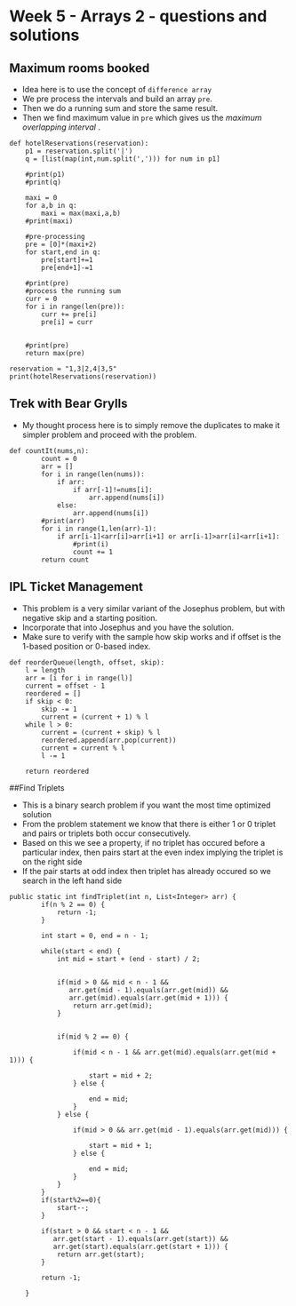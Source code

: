 # Week 5 - Arrays  2 - questions and solutions




## Maximum rooms booked
- Idea here is to use the concept of `difference array`
- We pre process the intervals and build an array `pre`.
- Then we do a running sum and store the same result.
- Then we find maximum value in `pre`  which gives us the *maximum overlapping interval*  .

```
def hotelReservations(reservation):
    p1 = reservation.split('|')
    q = [list(map(int,num.split(','))) for num in p1]
    
    #print(p1)
    #print(q)
    
    maxi = 0
    for a,b in q:
        maxi = max(maxi,a,b)
    #print(maxi)
    
    #pre-processing
    pre = [0]*(maxi+2)
    for start,end in q:
        pre[start]+=1
        pre[end+1]-=1
    
    #print(pre)
    #process the running sum
    curr = 0
    for i in range(len(pre)):
        curr += pre[i]
        pre[i] = curr
        
    
    #print(pre)
    return max(pre)
    
reservation = "1,3|2,4|3,5"
print(hotelReservations(reservation))
```

## Trek with Bear Grylls

- My thought process here is to simply remove the duplicates to make it simpler problem and proceed with the problem.
  
```
def countIt(nums,n):
        count = 0
        arr = []
        for i in range(len(nums)):
            if arr:
                if arr[-1]!=nums[i]:
                    arr.append(nums[i])
            else:
                arr.append(nums[i])
        #print(arr)
        for i in range(1,len(arr)-1):
            if arr[i-1]<arr[i]>arr[i+1] or arr[i-1]>arr[i]<arr[i+1]:
                #print(i)
                count += 1
        return count
```

## IPL Ticket Management

- This problem is a very similar variant of the Josephus problem, but with negative skip and a starting position.
- Incorporate that into Josephus and you have the solution.
- Make sure to verify with the sample how skip works and if offset is the 1-based position or 0-based index.

```
def reorderQueue(length, offset, skip):
    l = length
    arr = [i for i in range(l)]
    current = offset - 1
    reordered = []
    if skip < 0:
        skip -= 1
        current = (current + 1) % l
    while l > 0:
        current = (current + skip) % l
        reordered.append(arr.pop(current))
        current = current % l
        l -= 1

    return reordered
```

##Find Triplets
- This is a binary search problem if you want the most time optimized solution
- From the problem statement we know that there is either 1 or 0 triplet and pairs or triplets both occur consecutively.
- Based on this we see a property, if no triplet has occured before a particular index, then pairs start at the even index implying the triplet is on the right side
- If the pair starts at odd index then triplet has already occured so we search in the left hand side

```
public static int findTriplet(int n, List<Integer> arr) {
        if(n % 2 == 0) {
            return -1; 
        }

        int start = 0, end = n - 1;

        while(start < end) {
            int mid = start + (end - start) / 2;


            if(mid > 0 && mid < n - 1 && 
               arr.get(mid - 1).equals(arr.get(mid)) && 
               arr.get(mid).equals(arr.get(mid + 1))) {
                return arr.get(mid);
            }


            if(mid % 2 == 0) {

                if(mid < n - 1 && arr.get(mid).equals(arr.get(mid + 1))) {

                    start = mid + 2;
                } else {

                    end = mid;
                }
            } else {

                if(mid > 0 && arr.get(mid - 1).equals(arr.get(mid))) {

                    start = mid + 1;
                } else {

                    end = mid;
                }
            }
        }
        if(start%2==0){
            start--;
        }

        if(start > 0 && start < n - 1 &&
           arr.get(start - 1).equals(arr.get(start)) && 
           arr.get(start).equals(arr.get(start + 1))) {
            return arr.get(start);
        }

        return -1;

    }
```
